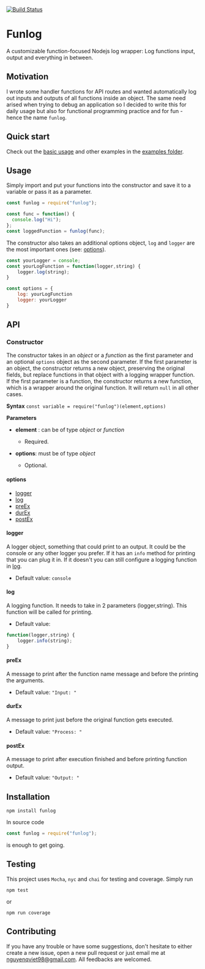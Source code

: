 [![Build Status](https://travis-ci.org/axblueblader/funlog.svg?branch=master)](https://travis-ci.org/axblueblader/funlog)

# Funlog

A customizable function-focused Nodejs log wrapper: Log functions input, output and everything in between.

## Motivation

I wrote some handler functions for API routes and wanted automatically log out inputs and outputs of all functions inside an object. The same need arised when trying to debug an application so I decided to write this for daily usage but also for functional programming practice and for fun - hence the name `funlog`.

## Quick start

Check out the [basic usage][basic-usage] and other examples in the [examples folder][example].

## Usage

Simply import and put your functions into the constructor and save it to a variable or pass it as a parameter.

```js
const funlog = require("funlog");

const func = function() {
  console.log("Hi");
};
const loggedFunction = funlog(func);
```

The constructor also takes an additional options object, `log` and `logger` are the most important ones (see: [options](#options)).

```js
const yourLogger = console;
const yourLogFunction = function(logger,string) {
    logger.log(string);
}

const options = {
    log: yourLogFunction
    logger: yourLogger
}
```

## API

### Constructor

The constructor takes in an _object_ or a _function_ as the first parameter and an optional `options` object as the second parameter.
If the first parameter is an object, the constructor returns a new object, preserving the original fields, but replace functions in that object with a logging wrapper function.
If the first parameter is a function, the constructor returns a new function, which is a wrapper around the original function.
It will return `null` in all other cases.

**Syntax**
`const variable = require("funlog")(element,options)`

**Parameters**

- **element** : can be of type _object_ or _function_

  - Required.

- **options**: must be of type _object_

  - Optional.

#### options

- [logger](#logger)
- [log](#log)
- [preEx](#preEx)
- [durEx](#durEx)
- [postEx](#postEx)

#### logger

A logger object, something that could print to an output. It could be the console or any other logger you prefer. If it has an `info` method for printing that you can plug it in. If it doesn't you can still configure a logging function in [log](#log).

- Default value: `console`

#### log

A logging function. It needs to take in 2 parameters (logger,string). This function will be called for printing.

- Default value:

```js
function(logger,string) {
    logger.info(string);
}
```

#### preEx

A message to print after the function name message and before the printing the arguments.

- Default value: `"Input: "`

#### durEx

A message to print just before the original function gets executed.

- Default value: `"Process: "`

#### postEx

A message to print after execution finished and before printing function output.

- Default value: `"Output: "`

## Installation

```
npm install funlog
```
In source code
```js
const funlog = require("funlog");
```

is enough to get going.

## Testing

This project uses `Mocha`, `nyc` and `chai` for testing and coverage.
Simply run

```
npm test
```

or

```
npm run coverage
```

## Contributing

If you have any trouble or have some suggestions, don't hesitate to either create a new issue, open a new pull request or just email me at <nguyenqviet98@gmail.com>. All feedbacks are welcomed.

[basic-usage]: https://github.com/axblueblader/funlog/blob/master/examples/basic-usage.js
[example]: https://github.com/axblueblader/funlog/tree/master/examples
